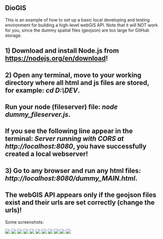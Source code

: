 ## DioGIS

This is an example of how to set up a basic local developing and testing environment for building a high-level webGIS API. 
Note that it will NOT work for you, since the dummy spatial files (geojson) are too large for GitHub storage.

## 1) Download and install Node.js from https://nodejs.org/en/download!

## 2) Open any terminal, move to your working directory where all html and js files are stored, for example: *cd D:\DEV*.

## Run your node (fileserver) file: *node dummy_fileserver.js*.

##  If you see the following line appear in the terminal: *Server running with CORS at http://localhost:8080*, you have successfully created a local webserver!

## 3) Go to any browser and run any html files: *http://localhost:8080/dummy_MAIN.html*.

##  The webGIS API appears only if the geojson files exist and their urls are set correctly (change the urls)!

Some screenshots:

<img align="bottom" src="https://raw.githubusercontent.com/DijoG/storage/main/01_DioGIS.png">

<img align="bottom" src="https://raw.githubusercontent.com/DijoG/storage/main/02_DioGIS.png">

<img align="bottom" src="https://raw.githubusercontent.com/DijoG/storage/main/03_DioGIS.png">

<img align="bottom" src="https://raw.githubusercontent.com/DijoG/storage/main/04_DioGIS.png">

<img align="bottom" src="https://raw.githubusercontent.com/DijoG/storage/main/05_DioGIS.png">

<img align="bottom" src="https://raw.githubusercontent.com/DijoG/storage/main/06_DioGIS.png">

<img align="bottom" src="https://raw.githubusercontent.com/DijoG/storage/main/07_DioGIS.png">

<img align="bottom" src="https://raw.githubusercontent.com/DijoG/storage/main/08_DioGIS.png">

<img align="bottom" src="https://raw.githubusercontent.com/DijoG/storage/main/09_DioGIS.png">

<img align="bottom" src="https://raw.githubusercontent.com/DijoG/storage/main/010_DioGIS.png">

<img align="bottom" src="https://raw.githubusercontent.com/DijoG/storage/main/011_DioGIS.png">
